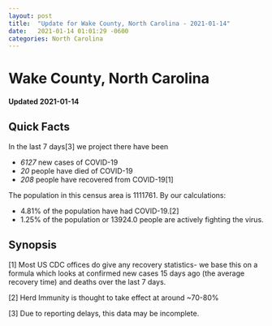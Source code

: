 ```yaml
---
layout: post
title:  "Update for Wake County, North Carolina - 2021-01-14"
date:   2021-01-14 01:01:29 -0600
categories: North Carolina
---
```


# Wake County, North Carolina
#### Updated 2021-01-14

## Quick Facts

In the last 7 days[3] we project there have been
- *6127* new cases of COVID-19
- *20* people have died of COVID-19
- *208* people have recovered from COVID-19[1]

The population in this census area is 1111761. By our calculations:
- 4.81% of the population have had COVID-19.[2]
- 1.25% of the population or 13924.0 people are actively fighting the virus.

## Synopsis




[1] Most US CDC offices do give any recovery statistics- we base this on a formula which looks at confirmed new cases
15 days ago (the average recovery time) and deaths over the last 7 days.

[2] Herd Immunity is thought to take effect at around ~70-80%

[3] Due to reporting delays, this data may be incomplete.
 
    